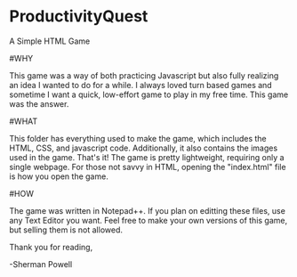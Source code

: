# ProductivityQuest
A Simple HTML Game

#WHY

This game was a way of both practicing Javascript but also fully realizing an idea I wanted to do for a while. I always loved turn based games and sometime I want a quick, low-effort game to play in my free time. This game was the answer.

#WHAT

This folder has everything used to make the game, which includes the HTML, CSS, and javascript code. Additionally, it also contains the images used in the game. That's it! The game is pretty lightweight, requiring only a single webpage. For those not savvy in HTML, opening the "index.html" file is how you open the game.

#HOW

The game was written in Notepad++. If you plan on editting these files, use any Text Editor you want. Feel free to make your own versions of this game, but selling them is not allowed.

Thank you for reading,

-Sherman Powell
